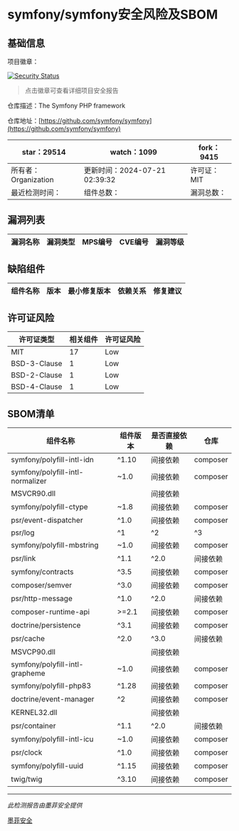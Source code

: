 # symfony/symfony安全风险及SBOM

## 基础信息

项目徽章：

[![Security Status](https://www.murphysec.com/platform3/v31/badge/1814732398781890560.svg)](https://www.murphysec.com/console/report/1691516035264176128/1814732398781890560)

> 点击徽章可查看详细项目安全报告

仓库描述：The Symfony PHP framework

仓库地址：[https://github.com/symfony/symfony](https://github.com/symfony/symfony)

| star：29514 | watch：1099 | fork：9415 |
| ----------- | -------------- | ------------ |
| 所有者：Organization | 更新时间：2024-07-21 02:39:32 | 许可证：MIT |
| 最近检测时间： | 组件总数： | 漏洞总数： |




## 漏洞列表

| 漏洞名称 | 漏洞类型 | MPS编号 | CVE编号 | 漏洞等级 |
| ------- | ------ | ------- | ------ | ----- |





## 缺陷组件

| 组件名称 | 版本 | 最小修复版本 | 依赖关系 | 修复建议 |
| -------- | ---- | ------------ | -------- | -------- |





## 许可证风险

| 许可证类型 | 相关组件 | 许可证风险 |
| ---------- | -------- | ---------- |
|MIT|17|Low|
|BSD-3-Clause|1|Low|
|BSD-2-Clause|1|Low|
|BSD-4-Clause|1|Low|




## SBOM清单

| 组件名称 | 组件版本 | 是否直接依赖 | 仓库 |
| -------- | -------- | ------------ | ---- |
|symfony/polyfill-intl-idn|^1.10|间接依赖|composer|
|symfony/polyfill-intl-normalizer|~1.0|间接依赖|composer|
|MSVCR90.dll||间接依赖||
|symfony/polyfill-ctype|~1.8|间接依赖|composer|
|psr/event-dispatcher|^1.0|间接依赖|composer|
|psr/log|^1|^2|^3|间接依赖|composer|
|symfony/polyfill-mbstring|~1.0|间接依赖|composer|
|psr/link|^1.1|^2.0|间接依赖|composer|
|symfony/contracts|^3.5|间接依赖|composer|
|composer/semver|^3.0|间接依赖|composer|
|psr/http-message|^1.0|^2.0|间接依赖|composer|
|composer-runtime-api|>=2.1|间接依赖|composer|
|doctrine/persistence|^3.1|间接依赖|composer|
|psr/cache|^2.0|^3.0|间接依赖|composer|
|MSVCP90.dll||间接依赖||
|symfony/polyfill-intl-grapheme|~1.0|间接依赖|composer|
|symfony/polyfill-php83|^1.28|间接依赖|composer|
|doctrine/event-manager|^2|间接依赖|composer|
|KERNEL32.dll||间接依赖||
|psr/container|^1.1|^2.0|间接依赖|composer|
|symfony/polyfill-intl-icu|~1.0|间接依赖|composer|
|psr/clock|^1.0|间接依赖|composer|
|symfony/polyfill-uuid|^1.15|间接依赖|composer|
|twig/twig|^3.10|间接依赖|composer|


------

*此检测报告由墨菲安全提供*

[墨菲安全](www.murphysec.com)